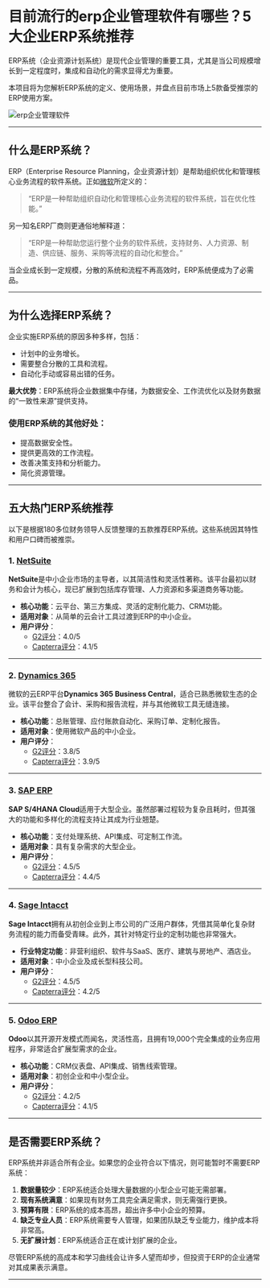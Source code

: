 # 目前流行的erp企业管理软件有哪些？5大企业ERP系统推荐

ERP系统（企业资源计划系统）是现代企业管理的重要工具，尤其是当公司规模增长到一定程度时，集成和自动化的需求显得尤为重要。

本项目将为您解析ERP系统的定义、使用场景，并盘点目前市场上5款备受推崇的ERP使用方案。

![erp企业管理软件](https://github.com/user-attachments/assets/c4a29233-b011-4c22-8e7c-daebeccc6e1f)

---

## 什么是ERP系统？

ERP（Enterprise Resource Planning，企业资源计划）是帮助组织优化和管理核心业务流程的软件系统。正如[微软](https://dynamics.microsoft.com/en-us/erp/what-is-erp)所定义的：

> “ERP是一种帮助组织自动化和管理核心业务流程的软件系统，旨在优化性能。”

另一知名ERP厂商则更通俗地解释道：

> “ERP是一种帮助您运行整个业务的软件系统，支持财务、人力资源、制造、供应链、服务、采购等流程的自动化和整合。”

当企业成长到一定规模，分散的系统和流程不再高效时，ERP系统便成为了必需品。

---

## 为什么选择ERP系统？

企业实施ERP系统的原因多种多样，包括：

- 计划中的业务增长。
- 需要整合分散的工具和流程。
- 自动化手动或容易出错的任务。

**最大优势**：ERP系统将企业数据集中存储，为数据安全、工作流优化以及财务数据的“一致性来源”提供支持。

### 使用ERP系统的其他好处：
- 提高数据安全性。
- 提供更高效的工作流程。
- 改善决策支持和分析能力。
- 简化资源管理。

---

## 五大热门ERP系统推荐

以下是根据180多位财务领导人反馈整理的五款推荐ERP系统。这些系统因其特性和用户口碑而被推崇。

### 1. [NetSuite](https://www.netsuite.com/portal/products/erp.shtml)
**NetSuite**是中小企业市场的主导者，以其简洁性和灵活性著称。该平台最初以财务和会计为核心，现已扩展到包括库存管理、人力资源和多渠道商务等功能。

- **核心功能**：云平台、第三方集成、灵活的定制化能力、CRM功能。
- **适用对象**：从简单的云会计工具过渡到ERP的中小企业。
- **用户评分**：
  - [G2评分](https://www.g2.com/products/netsuite/reviews)：4.0/5
  - [Capterra评分](https://www.capterra.com/p/135757/NetSuite/)：4.1/5

---

### 2. [Dynamics 365](https://dynamics.microsoft.com/en-us/erp/enterprise-resource-planning-system/)
微软的云ERP平台**Dynamics 365 Business Central**，适合已熟悉微软生态的企业。该平台整合了会计、采购和报告流程，并与其他微软工具无缝连接。

- **核心功能**：总账管理、应付账款自动化、采购订单、定制化报告。
- **适用对象**：使用微软产品的中小企业。
- **用户评分**：
  - [G2评分](https://www.g2.com/products/microsoft-microsoft-dynamics-365-business-central/reviews)：3.8/5
  - [Capterra评分](https://www.capterra.com/p/212111/Dynamics-365-Business-Central/)：3.9/5

---

### 3. [SAP ERP](https://www.sap.com/products/erp/s4hana.html)
**SAP S/4HANA Cloud**适用于大型企业。虽然部署过程较为复杂且耗时，但其强大的功能和多样化的流程支持让其成为行业翘楚。

- **核心功能**：支付处理系统、API集成、可定制工作流。
- **适用对象**：具有复杂需求的大型企业。
- **用户评分**：
  - [G2评分](https://www.g2.com/products/sap-s-4hana-cloud/reviews)：4.5/5
  - [Capterra评分](https://www.capterra.com/p/152293/SAP-S-4HANA/reviews/)：4.4/5

---

### 4. [Sage Intacct](https://www.sage.com/en-gb/sage-business-cloud/intacct/)
**Sage Intacct**拥有从初创企业到上市公司的广泛用户群体，凭借其简单化复杂财务流程的能力而备受青睐。此外，其针对特定行业的定制功能也非常强大。

- **行业特定功能**：非营利组织、软件与SaaS、医疗、建筑与房地产、酒店业。
- **适用对象**：中小企业及成长型科技公司。
- **用户评分**：
  - [G2评分](https://www.g2.com/products/sage-intacct/reviews)：4.5/5
  - [Capterra评分](https://www.capterra.com/p/76/Intacct/)：4.2/5

---

### 5. [Odoo ERP](https://www.odoo.com/)
**Odoo**以其开源开发模式而闻名，灵活性高，且拥有19,000个完全集成的业务应用程序，非常适合扩展型需求的企业。

- **核心功能**：CRM仪表盘、API集成、销售线索管理。
- **适用对象**：初创企业和中小型企业。
- **用户评分**：
  - [G2评分](https://www.g2.com/products/odoo-odoo-erp/reviews)：4.2/5
  - [Capterra评分](https://www.capterra.com/p/135618/Odoo/)：4.1/5

---

## 是否需要ERP系统？

ERP系统并非适合所有企业。如果您的企业符合以下情况，则可能暂时不需要ERP系统：

1. **数据量较少**：ERP系统适合处理大量数据的小型企业可能无需部署。
2. **现有系统满意**：如果现有财务工具完全满足需求，则无需强行更换。
3. **预算有限**：ERP系统的成本高昂，超出许多中小企业的预算。
4. **缺乏专业人员**：ERP系统需要专人管理，如果团队缺乏专业能力，维护成本将非常高。
5. **无扩展计划**：ERP系统适合正在或计划扩展的企业。

尽管ERP系统的高成本和学习曲线会让许多人望而却步，但投资于ERP的企业通常对其成果表示满意。

---


